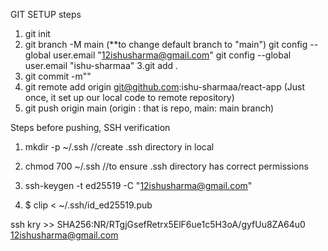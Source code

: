 GIT SETUP steps
1. git init
2. git branch -M main (**to change default branch to "main")
    git config --global user.email "12ishusharma@gmail.com"
        git config --global user.email "ishu-sharmaa"
 3.git add .
4. git commit -m""
5. git remote add origin git@github.com:ishu-sharmaa/react-app (Just once, it set up our local code to remote repository)
6. git push origin main (origin : that is repo, main: main branch)

Steps before pushing, SSH verification
1. mkdir -p ~/.ssh //create .ssh directory in local
2. chmod 700 ~/.ssh //to ensure .ssh directory has correct permissions

1.  ssh-keygen -t ed25519 -C "12ishusharma@gmail.com"

2. $ clip < ~/.ssh/id_ed25519.pub

ssh kry >> 
SHA256:NR/RTgjGsefRetrx5ElF6ue1c5H3oA/gyfUu8ZA64u0 12ishusharma@gmail.com

